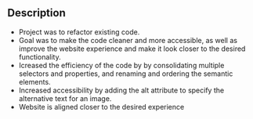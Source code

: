# <Homework-1-Horiseon>

## Description

- Project was to refactor existing code.
- Goal was to make the code cleaner and more accessible, 
as well as improve the website experience and make it look closer to the desired functionality.
- Icreased the efficiency of the code by by consolidating multiple selectors and properties, 
and renaming and ordering the semantic elements. 
- Increased accessibility by adding the alt attribute to specify the alternative text for an image.
- Website is aligned closer to the desired experience